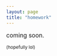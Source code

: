 ```yaml
---
layout: page
title: "homework"
---
```

<p><span style="font-size: 16px;">coming soon.</span></p>
<p><span style="font-size: 12px;">(hopefully lol)</span></p>
